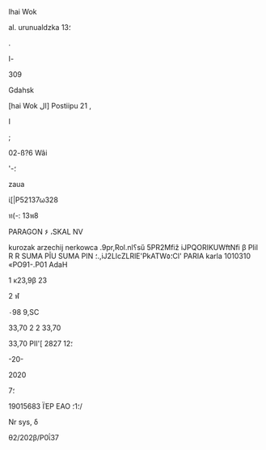 lhai  Wok

al. urunualdzka  13؛

.

 ا-

309

Gdahsk

[hai  Wok
 ال] Postiipu  21 ,

ا

;

02-ß?6  Wâi

'-؛

zaua

ί[|Ρ52137ω328

ท(-: 13พ8

PARAGON  ۶  ،SKAL NV

kurozak arzechij nerkowca
.9pr,Rol.nl؟sű
5PR2Mfiž  iJPQORIKUWftNfi  β
Plil  R  R
SUMA  PĨU
SUMA  PIN
؛.,iJ2LlcZLRlE'PkATW؛٥Cl'
PARIA  karla
1010310  «ΡΟ91-.Ρ01  AdaH

1  κ23,9β  23

2  ฬ

٠98  9,SC

33,70
2
2
33,70

33,70  PII'[
28؛12 27

-20-

2020

؛7

19015683 ΪΈΡ  ΕΑΟ
؛1؛/

Nr  sys,  δ

θ2/202β/Ρ0ΐ37

